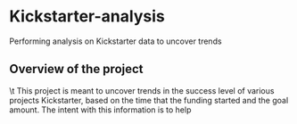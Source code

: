 # Kickstarter-analysis
Performing analysis on Kickstarter data to uncover trends

## Overview of the project
\t This project is meant to uncover trends in the success level of various projects Kickstarter, based on the time that the funding started and the goal amount. The intent with this information is to help
